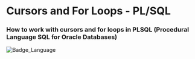 # Cursors and For Loops - PL/SQL
### How to work with cursors and for loops in PLSQL (Procedural Language SQL for Oracle Databases)

![Badge_Language](https://img.shields.io/badge/Language-PLSQL-brightgreen)